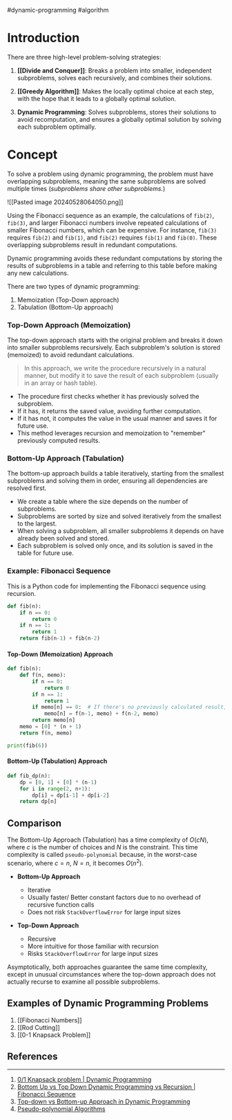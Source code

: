 #dynamic-programming #algorithm 
# Introduction
There are three high-level problem-solving strategies:

1. **[[Divide and Conquer]]**: Breaks a problem into smaller, independent subproblems, solves each recursively, and combines their solutions.
   
2. **[[Greedy Algorithm]]**: Makes the locally optimal choice at each step, with the hope that it leads to a globally optimal solution.
   
3. **Dynamic Programming**: Solves subproblems, stores their solutions to avoid recomputation, and ensures a globally optimal solution by solving each subproblem optimally.

# Concept
To solve a problem using dynamic programming, the problem must have overlapping subproblems, meaning the same subproblems are solved multiple times (*subproblems share other subproblems.*)


![[Pasted image 20240528064050.png]]

Using the Fibonacci sequence as an example, the calculations of `fib(2)`, `fib(3)`, and larger Fibonacci numbers involve repeated calculations of smaller Fibonacci numbers, which can be expensive. For instance, `fib(3)` requires `fib(2)` and `fib(1)`, and `fib(2)` requires `fib(1)` and `fib(0)`. These overlapping subproblems result in redundant computations.

Dynamic programming avoids these redundant computations by storing the results of subproblems in a table and referring to this table before making any new calculations.

There are two types of dynamic programming:
1. Memoization (Top-Down approach)
2. Tabulation (Bottom-Up approach)

### Top-Down Approach (Memoization)
The top-down approach starts with the original problem and breaks it down into smaller subproblems recursively. Each subproblem's solution is stored (memoized) to avoid redundant calculations. 

> In this approach, we write the procedure recursively in a natural manner, but modify it to save the result of each subproblem (usually in an array or hash table).

- The procedure first checks whether it has previously solved the subproblem.
- If it has, it returns the saved value, avoiding further computation.
- If it has not, it computes the value in the usual manner and saves it for future use.
- This method leverages recursion and memoization to "remember" previously computed results.

### Bottom-Up Approach (Tabulation)
The bottom-up approach builds a table iteratively, starting from the smallest subproblems and solving them in order, ensuring all dependencies are resolved first.

- We create a table where the size depends on the number of subproblems.
- Subproblems are sorted by size and solved iteratively from the smallest to the largest.
- When solving a subproblem, all smaller subproblems it depends on have already been solved and stored.
- Each subproblem is solved only once, and its solution is saved in the table for future use.

### Example: Fibonacci Sequence
This is a Python code for implementing the Fibonacci sequence using recursion.
```python
def fib(n):
    if n == 0:
        return 0
    if n == 1:
        return 1
    return fib(n-1) + fib(n-2)
```

#### Top-Down (Memoization) Approach
```python
def fib(n):
    def f(n, memo):
        if n == 0:
            return 0
        if n == 1:
            return 1
        if memo[n] == 0:  # If there's no previously calculated result, calculate it
            memo[n] = f(n-1, memo) + f(n-2, memo)
        return memo[n]
    memo = [0] * (n + 1)
    return f(n, memo)

print(fib(6))
```

#### Bottom-Up (Tabulation) Approach
```python
def fib_dp(n):
    dp = [0, 1] + [0] * (n-1)
    for i in range(2, n+1):
        dp[i] = dp[i-1] + dp[i-2]
    return dp[n]
```

## Comparison
The Bottom-Up Approach (Tabulation) has a time complexity of $O(cN)$, where $c$ is the number of choices and $N$ is the constraint. This time complexity is called `pseudo-polynomial` because, in the worst-case scenario, where $c=n$, $N=n$, it becomes $O(n^2)$.

- **Bottom-Up Approach**
  - Iterative
  - Usually faster/ Better constant factors due to no overhead of recursive function calls
  - Does not risk `StackOverflowError` for large input sizes
    
- **Top-Down Approach**
  - Recursive
  - More intuitive for those familiar with recursion
  - Risks `StackOverflowError` for large input sizes

Asymptotically, both approaches guarantee the same time complexity, except in unusual circumstances where the top-down approach does not actually recurse to examine all possible subproblems.

## Examples of Dynamic Programming Problems
1. [[Fibonacci Numbers]]
2. [[Rod Cutting]]
3. [[0-1 Knapsack Problem]]

## References
---
1. [0/1 Knapsack problem | Dynamic Programming](https://www.youtube.com/watch?v=cJ21moQpofY)
2. [Bottom Up vs Top Down Dynamic Programming vs Recursion | Fibonacci Sequence](https://www.youtube.com/watch?v=M-NeO_9BU_A)
3. [Top-down vs Bottom-up Approach in Dynamic Programming](https://medium.com/enjoy-algorithm/top-down-vs-bottom-up-approach-in-dynamic-programming-53b917bfbe0)
4. [Pseudo-polynomial Algorithms](https://www.geeksforgeeks.org/pseudo-polynomial-in-algorithms/)
